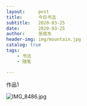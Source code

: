 ```yaml
---
layout:     post
title:      今日书法
subtitle:   2020-03-25
date:       2020-03-25
author:     张成东
header-img: img/mountain.jpg
catalog: true
tags:
    - 书法
    - 随笔

---
```

作品1

![IMG_8486.jpg](https://i.loli.net/2020/03/25/8e6BuQTSkNZDoF3.jpg)
